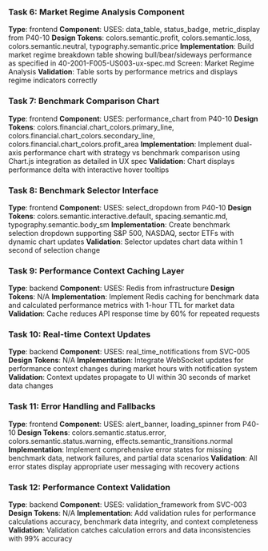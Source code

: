 ### Task 6: Market Regime Analysis Component
**Type**: frontend
**Component**: USES: data_table, status_badge, metric_display from P40-10
**Design Tokens**: colors.semantic.profit, colors.semantic.loss, colors.semantic.neutral, typography.semantic.price
**Implementation**: 
Build market regime breakdown table showing bull/bear/sideways performance as specified in 40-2001-F005-US003-ux-spec.md Screen: Market Regime Analysis
**Validation**: Table sorts by performance metrics and displays regime indicators correctly

### Task 7: Benchmark Comparison Chart
**Type**: frontend
**Component**: USES: performance_chart from P40-10
**Design Tokens**: colors.financial.chart_colors.primary_line, colors.financial.chart_colors.secondary_line, colors.financial.chart_colors.profit_area
**Implementation**: 
Implement dual-axis performance chart with strategy vs benchmark comparison using Chart.js integration as detailed in UX spec
**Validation**: Chart displays performance delta with interactive hover tooltips

### Task 8: Benchmark Selector Interface
**Type**: frontend
**Component**: USES: select_dropdown from P40-10
**Design Tokens**: colors.semantic.interactive.default, spacing.semantic.md, typography.semantic.body_sm
**Implementation**: 
Create benchmark selection dropdown supporting S&P 500, NASDAQ, sector ETFs with dynamic chart updates
**Validation**: Selector updates chart data within 1 second of selection change

### Task 9: Performance Context Caching Layer
**Type**: backend
**Component**: USES: Redis from infrastructure
**Design Tokens**: N/A
**Implementation**: 
Implement Redis caching for benchmark data and calculated performance metrics with 1-hour TTL for market data
**Validation**: Cache reduces API response time by 60% for repeated requests

### Task 10: Real-time Context Updates
**Type**: backend
**Component**: USES: real_time_notifications from SVC-005
**Design Tokens**: N/A
**Implementation**: 
Integrate WebSocket updates for performance context changes during market hours with notification system
**Validation**: Context updates propagate to UI within 30 seconds of market data changes

### Task 11: Error Handling and Fallbacks
**Type**: frontend
**Component**: USES: alert_banner, loading_spinner from P40-10
**Design Tokens**: colors.semantic.status.error, colors.semantic.status.warning, effects.semantic_transitions.normal
**Implementation**: 
Implement comprehensive error states for missing benchmark data, network failures, and partial data scenarios
**Validation**: All error states display appropriate user messaging with recovery actions

### Task 12: Performance Context Validation
**Type**: backend
**Component**: USES: validation_framework from SVC-003
**Design Tokens**: N/A
**Implementation**: 
Add validation rules for performance calculations accuracy, benchmark data integrity, and context completeness
**Validation**: Validation catches calculation errors and data inconsistencies with 99% accuracy
